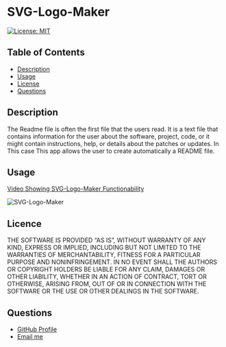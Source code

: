 # SVG-Logo-Maker

[![License: MIT](https://img.shields.io/badge/License-MIT-yellow.svg)](https://opensource.org/licenses/MIT)

## Table of Contents

- [Description](#description)
- [Usage](#usage)
- [License](#license)
- [Questions](#questions)

## Description

The Readme file is often the first file that the users read. It is a text file that contains information for the user about the software, project, code, or it might contain instructions, help, or details about the patches or updates. In This case This app allows the user to create automatically a README file.

## Usage

<a href="#">Video Showing SVG-Logo-Maker Functionability</a>

![SVG-Logo-Maker](assets/images/screenshot.gif)

## Licence

THE SOFTWARE IS PROVIDED “AS IS”, WITHOUT WARRANTY OF ANY KIND, EXPRESS OR IMPLIED, INCLUDING BUT NOT LIMITED TO THE WARRANTIES OF MERCHANTABILITY, FITNESS FOR A PARTICULAR PURPOSE AND NONINFRINGEMENT. IN NO EVENT SHALL THE AUTHORS OR COPYRIGHT HOLDERS BE LIABLE FOR ANY CLAIM, DAMAGES OR OTHER LIABILITY, WHETHER IN AN ACTION OF CONTRACT, TORT OR OTHERWISE, ARISING FROM, OUT OF OR IN CONNECTION WITH THE SOFTWARE OR THE USE OR OTHER DEALINGS IN THE SOFTWARE.

## Questions

  <ul>
  <li> <a href="https://github.com/JulioBermudez">GitHub Profile</a></li>
  <li> <a href="mailto:julioph0n3@gmail.com">Email me</a></li>
  </ul>
